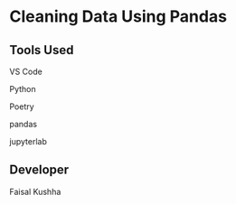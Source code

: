 # Cleaning Data Using Pandas

## Tools Used

VS Code

Python

Poetry

pandas

jupyterlab

## Developer

Faisal Kushha
